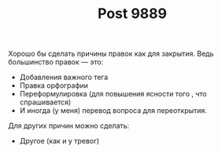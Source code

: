 ﻿---
title: "Post 9889"
se.owner.user_id: 337540
se.owner.display_name: "Victor says Reinstate Monica"
se.owner.link: "https://ru.meta.stackoverflow.com/users/337540/victor-says-reinstate-monica"
se.link: "https://ru.meta.stackoverflow.com/q/9889"
se.post_id: 9889
se.post_type: question
se.score: 0
---
<p>Хорошо бы сделать причины правок как для закрытия. Ведь большинство правок — это:</p>

<ul>
<li>Добавления важного тега</li>
<li>Правка орфографии </li>
<li>Переформулировка (для повышения ясности того , что спрашивается)</li>
<li>И иногда (у меня) перевод вопроса для переоткрытия.</li>
</ul>

<p>Для других причин можно сделать:</p>

<ul>
<li>Другое (как и у тревог)</li>
</ul>
